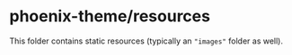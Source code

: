 # phoenix-theme/resources

This folder contains static resources (typically an `"images"` folder as well).
